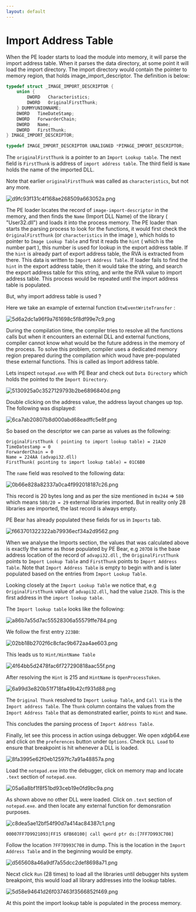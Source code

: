 ```yaml
---
layout: default
---
```


# Import Address Table
When the PE loader starts to load the module into memory, it will parse the import address table. When it parses the data directory, at some point it will load the import directory. The import directory would contain the pointer to memory region, that holds image_import_descriptor. The definition is below:

```c
typedef struct _IMAGE_IMPORT_DESCRIPTOR {
	union {
		DWORD   Characteristics;           
		DWORD   OriginalFirstThunk;         
	} DUMMYUNIONNAME;
	DWORD   TimeDateStamp;                  
	DWORD   ForwarderChain;                 
	DWORD   Name;
	DWORD   FirstThunk;                     
} IMAGE_IMPORT_DESCRIPTOR;

typedef IMAGE_IMPORT_DESCRIPTOR UNALIGNED *PIMAGE_IMPORT_DESCRIPTOR;
```

The `originalFirstThunk`  is a pointer to an `Import Lookup table`. The next field is `FirstThunk` is address of `import address table`. The third field is `Name`  holds the name of the imported DLL.

Note that earlier `originalFirstThunk` was called as `characteristics`, but not any more.

![d9fc93f131c4f168ae268509a663052a.png](../resources/importtable/c15a5466c7b24624a2589dbc119a0fab.png)

The PE loader locates the record of `image-import-descriptor` in the memory, and then finds the `Name` (Import DLL Name) of the library ( "User32.dll") and loads it into the process memory. The PE loader than starts the parsing process to look for the functions, it would first check the `OriginalFirstThunk` (or `characteristics` in the image ), which holds to pointer to `Image Lookup Table` and first it reads the `hint` ( which is the number part ), this number is used for lookup in the export address table. If the `hint` is already part of export address table, the RVA is extracted from there. This data is written to `Import Address Table`. If loader fails to find the `hint` in the export address table, then it would take the string, and search the export address table for this string, and write the RVA value to import address table. This process would be repeated until the import address table is populated.

But, why import address table is used ? 

Here we take an example of external function `EtwEventWriteTransfer` :

![5d6a2dc1a96f9a761698c5f8df99e7c9.png](../resources/importtable/03a8e4aa06284a339415d3bc1affe906.png)

During the compilation time, the compiler tries to resolve all the functions calls but when it encounters an external DLL and external functions, compiler cannot know what would be the future address in the memory of the process. To solve this problem, compiler uses a dedicated memory region prepared during the compilation which woud have pre-populated these external functions. This is called as Import address table.

Lets inspect `notepad.exe` with PE Bear and check out `Data Directory` which holds the pointed to the `Import Directory`.

![5130925a0c3527129793b2be6896840d.png](../resources/importtable/4878a87833ae47858903013da5717034.png)

Double clicking on the address value, the address layout changes up top. The following was displayed:

![6ca7ab20807b8d000abd68eadffc5e8f.png](../resources/importtable/fffabee396564f19a29fe95536fb4ba6.png)

So based on the descriptor we can parse as values as the following:
```
OriginalFirstThunk ( pointing to import lookup table) = 21A20
TimeDatestamp = 0
ForwarderChain = 0
Name = 224AA (advapi32.dll)
FirstThunk( pointing to import lookup table) = 01C6B0
```

The `name` field was resolved to the following data:

![0b66e828a82337a0ca4f992018187c26.png](../resources/importtable/3352647051b34a53b81cb85defc09c57.png)

This record is 20 bytes long and as per the size mentioned in `0x244` => `580` which means   `580/20 = 29` external libraries imported. But in reality only 28 libraries are imported, the last record is always empty.

PE Bear has already populated these fields for us in `Imports` tab.

![f663701322322ab79936ecf34a2d9562.png](../resources/importtable/ca13011f96f3467ab65e3ef229dbd41e.png)

When we analyse the Imports section,  the values that was calculated above is exactly the same as those populated by PE Bear, e.g `207D8` is the base address location of the record of `advapi32.dll` , the `OriginalFirstThunk` points to `Import Lookup Table` and `FirstThunk` points to `Import Address Table`. Note that `Import Address Table` is empty to begin with and is later populated based on the entries from `Import Lookup Table`.

Looking closely at the `Import Lookup Table` we notice that, e.g `OriginalFirstThunk` value of `advapi32.dll`, had the value `21A20`. This is the first address in the `import lookup table`.

The `Import lookup table` looks like the following:

![a86b7a55d7ac55528306a55579ffe784.png](../resources/importtable/dfae1cf1e0f3441aa5fa7da536960655.png)

We follow the first entry `223B0`:

![02bb18b2702f6c8cfac9b672aa4ae603.png](../resources/importtable/43cc412d1db34f709bee730ec25e1093.png)

This leads us to `Hint/HintName Table`

![4f64bb5d2478fac6f727290818aac55f.png](../resources/importtable/661c9feb4432456dafcea5c10fc4fa6d.png)

After resolving the `Hint` is 215 and `HintName` is `OpenProcessToken`.

![6a99d3e820b51f718fa49b42cf931d88.png](../resources/importtable/dc341b052f404903bcc193c5988fa507.png)

The `Original Thunk` resolved to `Import Lookup Table`, and `Call Via` is the `Import address Table`. The `Thunk` column contains the values from the `Import Address Table` that as demonstrated earlier, points to `Hint` and `Name`.

This concludes the parsing process of `Import Address Table`.

Finally, let see this process in action usinga debugger. We open xdgb64.exe and click on the  `preferences`  button under `Options`. Check `DLL Load` to ensure that breakpoint is hit whenever a DLL is loaded.

![8fa3995e62f0eb12597fc7a91a48857a.png](../resources/importtable/e87af589e4a94adc85bb160ff621dbc1.png)

Load the `notepad.exe` into the debugger, click on memory map and locate `.text` section of `notepad.exe`.

![05a6a8bf1f8f51bd93ceb19e0fd9bc9a.png](../resources/importtable/1ccb5c5f8ccc41728e23de04763f31bd.png)

As shown above no other DLL were loaded. Click on `.text` section of `notepad.exe`. and then locate any external function for demonsration purposes. 

![c8dea5ae12bf54f90d7a414ac84387c1.png](../resources/importtable/14190c0075434d52a995ca0a6af3ffc6.png)

```
00007FF7D9921093|FF15 6FB60100| call qword ptr ds:[7FF7D993C708]
```

Follow the location `7FF7D993C708` in dump. This is the location in the `Import Address Table` and in the beginning would be empty.

![d565608a46a9df7a55dcc2def8698a71.png](../resources/importtable/c074217dfc5e46d2bbca0731aa2147fd.png)

Necxt click `Run` (28 times)  to load all the libraries until debugger hits system breakpoint, this would load all library addresses into the lookup tables. 

![5d58e94641d26f037463f3566852f469.png](../resources/importtable/1fedd9283c224f3d96b4d6f40ba33948.png)

At this point the import lookup table is populated in the process memory.



